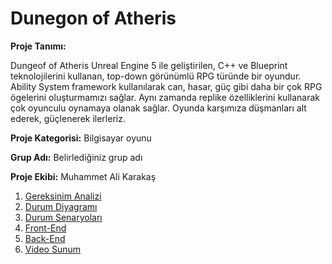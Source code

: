 # Dunegon of Atheris 

**Proje Tanımı:** 

 Dungeof of Atheris Unreal Engine 5 ile geliştirilen, C++ ve Blueprint teknolojilerini kullanan, top-down görünümlü RPG türünde bir oyundur. Ability System framework kullanılarak can, hasar, güç gibi daha bir çok RPG ögelerini oluşturmamızı sağlar. Aynı zamanda replike özelliklerini kullanarak çok oyunculu oynamaya olanak sağlar. Oyunda karşımıza düşmanları alt ederek, güçlenerek ilerleriz.

**Proje Kategorisi:** Bilgisayar oyunu

**Grup Adı:** Belirlediğiniz grup adı

**Proje Ekibi:** Muhammet Ali Karakaş

1. [Gereksinim Analizi](Gereksinimler.md)
2. [Durum Diyagramı](Durum-Diyagramı.md)
3. [Durum Senaryoları](Durum-Senaryoları.md)
4. [Front-End](Front-End.md)
5. [Back-End](Back-End.md)
6. [Video Sunum](Sunum.md)
